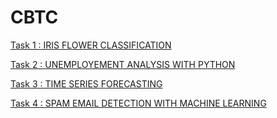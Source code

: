 # CBTC

[Task 1 : IRIS FLOWER CLASSIFICATION](https://github.com/thiyagarajan2002/CBTCIP/tree/main/Task%201)

[Task 2 : UNEMPLOYEMENT ANALYSIS WITH PYTHON](https://github.com/thiyagarajan2002/CBTCIP/tree/main/Task%202)

[Task 3 : TIME SERIES FORECASTING](https://github.com/thiyagarajan2002/CBTCIP/tree/main/Task%203)

[Task 4 : SPAM EMAIL DETECTION WITH MACHINE LEARNING](https://github.com/thiyagarajan2002/CBTCIP/tree/main/Task%204)
